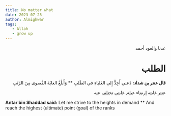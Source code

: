 ```yaml
---
title: No matter what 
date: 2023-07-25
author: Almighwar
tags: 
   - Allah
   - grow up
---
```


<div dir="rtl">
عدنا والعود أحمد

# الطلب

**قال عنتر بن شداد:**
دَعني أَجِدُّ إِلى العَلياءِ في الطَلبِ ** وَأَبلُغُ الغايَةَ القُصوى مِنَ الرُتَبِ

عنتر غايته إرضاء عبلة, غايتي تختلف عنه
</div>

**Antar bin Shaddad said:**
Let me strive to the heights in demand ** And reach the highest (ultimate) point (goal) of the ranks

